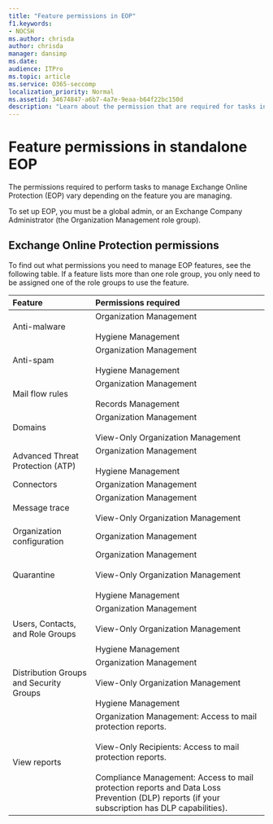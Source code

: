 ```yaml
---
title: "Feature permissions in EOP"
f1.keywords:
- NOCSH
ms.author: chrisda
author: chrisda
manager: dansimp
ms.date:
audience: ITPro
ms.topic: article
ms.service: O365-seccomp
localization_priority: Normal
ms.assetid: 34674847-a6b7-4a7e-9eaa-b64f22bc150d
description: "Learn about the permission that are required for tasks in standalone Exchange Online Protection"
---
```


# Feature permissions in standalone EOP

The permissions required to perform tasks to manage Exchange Online Protection (EOP) vary depending on the feature you are managing.

To set up EOP, you must be a global admin, or an Exchange Company Administrator (the Organization Management role group).

## Exchange Online Protection permissions

To find out what permissions you need to manage EOP features, see the following table. If a feature lists more than one role group, you only need to be assigned one of the role groups to use the feature.

|**Feature**|**Permissions required**|
|:-----|:-----|
|Anti-malware|Organization Management <br/><br/> Hygiene Management|
|Anti-spam|Organization Management <br/><br/> Hygiene Management|
|Mail flow rules|Organization Management <br/><br/> Records Management|
|Domains|Organization Management <br/><br/> View-Only Organization Management|
|Advanced Threat Protection (ATP)|Organization Management <br/><br/> Hygiene Management|
|Connectors|Organization Management|
|Message trace|Organization Management <br/><br/> View-Only Organization Management|
|Organization configuration|Organization Management|
|Quarantine|Organization Management <br/><br/> View-Only Organization Management <br/><br/> Hygiene Management|
|Users, Contacts, and Role Groups|Organization Management <br/><br/> View-Only Organization Management <br/><br/> Hygiene Management|
|Distribution Groups and Security Groups|Organization Management <br/><br/> View-Only Organization Management <br/><br/> Hygiene Management|
|View reports|Organization Management: Access to mail protection reports. <br/><br/> View-Only Recipients: Access to mail protection reports.  <br/><br/> Compliance Management: Access to mail protection reports and Data Loss Prevention (DLP) reports (if your subscription has DLP capabilities).|
